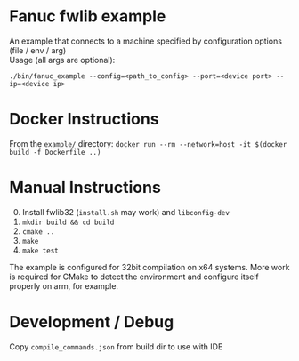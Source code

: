 # Fanuc fwlib example
An example that connects to a machine specified by configuration options (file / env / arg)  
Usage (all args are optional):  
```
./bin/fanuc_example --config=<path_to_config> --port=<device port> --ip=<device ip>
```

# Docker Instructions
From the `example/` directory: `docker run --rm --network=host -it $(docker build -f Dockerfile ..)`

# Manual Instructions
0. Install fwlib32 (`install.sh` may work) and `libconfig-dev`
1. `mkdir build && cd build`
2. `cmake ..`
3. `make`
4. `make test`

The example is configured for 32bit compilation on x64 systems. More work is
required for CMake to detect the environment and configure itself properly on
arm, for example.

# Development / Debug
Copy `compile_commands.json` from build dir to use with IDE
